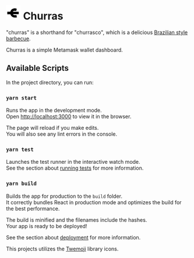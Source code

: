 <h1>
  <img src="https://raw.githubusercontent.com/felipecsl/churras/cc3c32687678908265582112554bcac8507ad6f8/public/favicon.svg" alt="logo" width="40" height="40"/>
  Churras
</h1>

"churras" is a shorthand for "churrasco", which is a delicious [Brazilian style barbecue](https://www.merriam-webster.com/dictionary/churrasco).

Churras is a simple Metamask wallet dashboard.

## Available Scripts

In the project directory, you can run:

### `yarn start`

Runs the app in the development mode.\
Open [http://localhost:3000](http://localhost:3000) to view it in the browser.

The page will reload if you make edits.\
You will also see any lint errors in the console.

### `yarn test`

Launches the test runner in the interactive watch mode.\
See the section about [running tests](https://facebook.github.io/create-react-app/docs/running-tests) for more information.

### `yarn build`

Builds the app for production to the `build` folder.\
It correctly bundles React in production mode and optimizes the build for the best performance.

The build is minified and the filenames include the hashes.\
Your app is ready to be deployed!

See the section about [deployment](https://facebook.github.io/create-react-app/docs/deployment) for more information.

This projects utilizes the [Twemoji](https://twemoji.twitter.com/) library icons.

